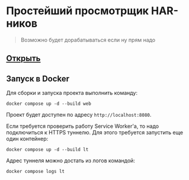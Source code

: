 # Простейший просмотрщик HAR-ников

> Возможно будет дорабатываться если ну прям надо

## [Открыть](https://sunriselink.github.io/har-viewer)

## Запуск в Docker

Для сборки и запуска проекта выполнить команду:

```shell
docker compose up -d --build web
```

Проект будет доступен по адресу `http://localhost:8080`.

Если требуется проверить работу Service Worker'а, то надо подключиться к HTTPS туннелю. Для этого требуется запустить еще один контейнер:

```shell
docker compose up -d --build lt
```

Адрес туннеля можно достать из логов командой:

```shell
docker compose logs lt
```
